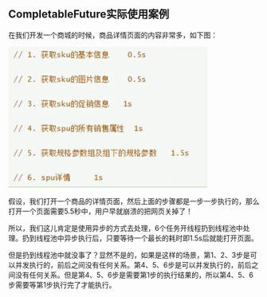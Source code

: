 ## CompletableFuture实际使用案例

在我们开发一个商城的时候，商品详情页面的内容非常多，如下图：

<img src="../images/WechatIMG688.png" alt="avatar" style="zoom:50%;" />

假设，我们打开一个商品的详情页面，然后上面的步骤都是一步一步执行的，那么打开一个页面需要5.5秒中，用户早就崩溃的把网页关掉了！

所以，我们这儿肯定是使用异步的方式去处理，6个任务开线程扔到线程池中处理。扔到线程池中异步执行后，只要等待一个最长的耗时即1.5s后就能打开页面。

但是扔到线程池中就没事了？显然不是的，如果是这样的场景，第1、2、3步是可以并发执行的，前后之间没有任何关系。第4、5、6步是可以并发执行的，前后之间没有任何关系。但是第4、5、6步是需要第1步的执行结果的，所以第4、5、6步需要等第1步执行完了才能执行。